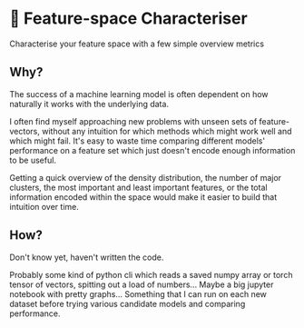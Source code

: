 # :space_invader: Feature-space Characteriser
Characterise your feature space with a few simple overview metrics

## Why?
The success of a machine learning model is often dependent on how naturally it works with the underlying data.  

I often find myself approaching new problems with unseen sets of feature-vectors, without any intuition for which methods which might work well and which might fail. It's easy to waste time comparing different models' performance on a feature set which just doesn't encode enough information to be useful.

Getting a quick overview of the density distribution, the number of major clusters, the most important and least important features, or the total information encoded within the space would make it easier to build that intuition over time.

## How?
Don't know yet, haven't written the code. 

Probably some kind of python cli which reads a saved numpy array or torch tensor of vectors, spitting out a load of numbers... Maybe a big jupyter notebook with pretty graphs... Something that I can run on each new dataset before trying various candidate models and comparing performance.

